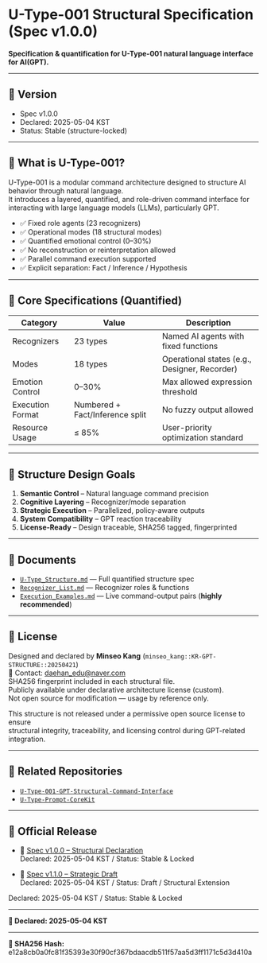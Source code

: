 # U-Type-001 Structural Specification (Spec v1.0.0)

**Specification & quantification for U-Type-001 natural language interface for AI(GPT).**

---

## 🧾 Version

- Spec v1.0.0  
- Declared: 2025-05-04 KST  
- Status: Stable (structure-locked)

---

## 🧠 What is U-Type-001?

U-Type-001 is a modular command architecture designed to structure AI behavior through natural language.  
It introduces a layered, quantified, and role-driven command interface for interacting with large language models (LLMs), particularly GPT.

- ✅ Fixed role agents (23 recognizers)
- ✅ Operational modes (18 structural modes)
- ✅ Quantified emotional control (0–30%)
- ✅ No reconstruction or reinterpretation allowed
- ✅ Parallel command execution supported
- ✅ Explicit separation: Fact / Inference / Hypothesis

---

## 🔢 Core Specifications (Quantified)

| Category | Value | Description |
|----------|-------|-------------|
| Recognizers | 23 types | Named AI agents with fixed functions |
| Modes | 18 types | Operational states (e.g., Designer, Recorder) |
| Emotion Control | 0–30% | Max allowed expression threshold |
| Execution Format | Numbered + Fact/Inference split | No fuzzy output allowed |
| Resource Usage | ≤ 85% | User-priority optimization standard |

---

## 📐 Structure Design Goals

1. **Semantic Control** – Natural language command precision  
2. **Cognitive Layering** – Recognizer/mode separation  
3. **Strategic Execution** – Parallelized, policy-aware outputs  
4. **System Compatibility** – GPT reaction traceability  
5. **License-Ready** – Design traceable, SHA256 tagged, fingerprinted

---

## 📂 Documents

- [`U-Type_Structure.md`](./U-Type_Structure.md) — Full quantified structure spec  
- [`Recognizer_List.md`](./Recognizer_List.md) — Recognizer roles & functions  
- [`Execution_Examples.md`](./Execution_Examples.md) — Live command-output pairs (**highly recommended**)

---

## 🧾 License

Designed and declared by **Minseo Kang** (`minseo_kang::KR-GPT-STRUCTURE::20250421`)  
📧 Contact: daehan_edu@naver.com  
SHA256 fingerprint included in each structural file.  
Publicly available under declarative architecture license (custom).  
Not open source for modification — usage by reference only.

This structure is not released under a permissive open source license to ensure  
structural integrity, traceability, and licensing control during GPT-related integration.

---

## 🔗 Related Repositories

- [`U-Type-001-GPT-Structural-Command-Interface`](https://github.com/kang-minseo-1218/U-Type-001-GPT-Structural-Command-Interface)  
- [`U-Type-Prompt-CoreKit`](https://github.com/kang-minseo-1218/U-Type-Prompt-CoreKit)

---

## 🔖 Official Release

- 📌 [Spec v1.0.0 – Structural Declaration](https://github.com/kang-minseo-1218/U-Type-001-Structural-Spec/releases/tag/spec-v1.0.0)  
Declared: 2025-05-04 KST / Status: Stable & Locked

- 📌 [Spec v1.1.0 – Strategic Draft](https://github.com/kang-minseo-1218/U-Type-001-Structural-Spec/releases/tag/spec-v1.1.0)  
Declared: 2025-05-04 KST / Status: Draft / Structural Extension

Declared: 2025-05-04 KST / Status: Stable & Locked

---

**🧭 Declared: 2025-05-04 KST**

---

**📌 SHA256 Hash:**  
e12a8cb0a0fc81f35393e30f90cf367bdaacdb511f57aa5d3ff1171c5d3d410a
